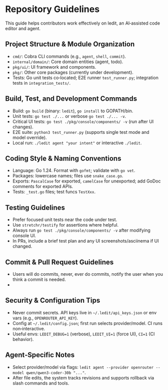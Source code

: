 # Repository Guidelines

This guide helps contributors work effectively on ledit, an AI‑assisted code editor and agent.

## Project Structure & Module Organization
- `cmd/`: Cobra CLI commands (e.g., `agent`, `shell`, `commit`).
- `internal/domain/`: Core domain entities (agent, todo).
- `pkg/ui/`: UI framework and components.
- `pkg/`: Other core packages (currently under development).
- Tests: Go unit tests co‑located; E2E runner `test_runner.py`; integration tests in `integration_tests/`.

## Build, Test, and Development Commands
- Build: `go build` (binary: `ledit`), `go install` to GOPATH/bin.
- Unit tests: `go test ./...` or verbose `go test ./... -v`.
- Critical UI tests: `go test ./pkg/console/components/ -v` (run after UI changes).
- E2E suite: `python3 test_runner.py` (supports single test mode and model override).
- Local run: `./ledit agent "your intent"` or interactive `./ledit`.

## Coding Style & Naming Conventions
- Language: Go 1.24. Format with `gofmt`; validate with `go vet`.
- Packages: lowercase names; files use `snake_case.go`.
- Exports: `PascalCase` for exported, `camelCase` for unexported; add GoDoc comments for exported APIs.
- Tests: `_test.go` files; test funcs `TestXxx`.

## Testing Guidelines
- Prefer focused unit tests near the code under test.
- Use `stretchr/testify` for assertions where helpful.
- Always run `go test ./pkg/console/components/ -v` after modifying console UI.
- In PRs, include a brief test plan and any UI screenshots/asciinema if UI changed.

## Commit & Pull Request Guidelines
- Users will do commits, never, ever do commits, notify the user when you think a commit is needed.
- 
## Security & Configuration Tips
- Never commit secrets. API keys live in `~/.ledit/api_keys.json` or env vars (e.g., `OPENROUTER_API_KEY`).
- Config at `~/.ledit/config.json`; first run selects provider/model. CI runs non‑interactive.
- Useful envs: `LEDIT_DEBUG=1` (verbose), `LEDIT_UI=1` (force UI), `CI=1` (CI behavior).

## Agent‑Specific Notes
- Select provider/model via flags: `ledit agent --provider openrouter --model qwen/qwen3-coder-30b "..."`.
- After file edits, the system tracks revisions and supports rollback via slash commands and tools.


